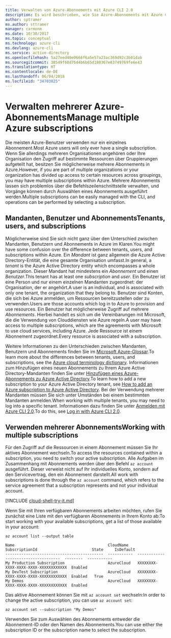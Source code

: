 ```yaml
---
title: Verwalten von Azure-Abonnements mit Azure CLI 2.0
description: Es wird beschrieben, wie Sie Azure-Abonnements mit Azure CLI 2.0 unter Linux, MacOS oder Windows verwalten.
author: sptramer
ms.author: sttramer
manager: carmonm
ms.date: 10/30/2017
ms.topic: conceptual
ms.technology: azure-cli
ms.devlang: azure-cli
ms.service: active-directory
ms.openlocfilehash: 5a27eed40e0666f6a5e57a23ac369d92c3b01dab
ms.sourcegitcommit: 38549f60d76d4b6b65d180367e83749769fe6e43
ms.translationtype: HT
ms.contentlocale: de-DE
ms.lasthandoff: 06/04/2018
ms.locfileid: "34703025"
---
```

# <a name="manage-multiple-azure-subscriptions"></a><span data-ttu-id="bd0d0-103">Verwalten mehrerer Azure-Abonnements</span><span class="sxs-lookup"><span data-stu-id="bd0d0-103">Manage multiple Azure subscriptions</span></span>

<span data-ttu-id="bd0d0-104">Die meisten Azure-Benutzer verwenden nur ein einzelnes Abonnement.</span><span class="sxs-lookup"><span data-stu-id="bd0d0-104">Most Azure users will only ever have a single subscription.</span></span> <span data-ttu-id="bd0d0-105">Wenn Sie allerdings mehreren Organisationen angehören oder Ihre Organisation den Zugriff auf bestimmte Ressourcen über Gruppierungen aufgeteilt hat, besitzen Sie möglicherweise mehrere Abonnements in Azure.</span><span class="sxs-lookup"><span data-stu-id="bd0d0-105">However, if you are part of multiple organizations or your organization has divided up access to certain resources across groupings, you may have multiple subscriptions within Azure.</span></span> <span data-ttu-id="bd0d0-106">Mehrere Abonnements lassen sich problemlos über die Befehlszeilenschnittstelle verwalten, und Vorgänge können durch Auswählen eines Abonnements ausgeführt werden.</span><span class="sxs-lookup"><span data-stu-id="bd0d0-106">Multiple subscriptions can be easily managed with the CLI, and operations can be performed by selecting a subscription.</span></span>

## <a name="tenants-users-and-subscriptions"></a><span data-ttu-id="bd0d0-107">Mandanten, Benutzer und Abonnements</span><span class="sxs-lookup"><span data-stu-id="bd0d0-107">Tenants, users, and subscriptions</span></span>

<span data-ttu-id="bd0d0-108">Möglicherweise sind Sie sich nicht ganz über den Unterschied zwischen Mandanten, Benutzern und Abonnements in Azure im Klaren.</span><span class="sxs-lookup"><span data-stu-id="bd0d0-108">You might have some confusion over the difference between tenants, users, and subscriptions within Azure.</span></span> <span data-ttu-id="bd0d0-109">Ein _Mandant_ ist ganz allgemein die Azure Active Directory-Entität, die eine gesamte Organisation umfasst.</span><span class="sxs-lookup"><span data-stu-id="bd0d0-109">In general, a _tenant_ is the Azure Active Directory entity which encompasses a whole organization.</span></span> <span data-ttu-id="bd0d0-110">Dieser Mandant hat mindestens ein _Abonnement_ und einen _Benutzer_.</span><span class="sxs-lookup"><span data-stu-id="bd0d0-110">This tenant has at least one _subscription_ and _user_.</span></span> <span data-ttu-id="bd0d0-111">Ein Benutzer ist eine Person und nur einem einzelnen Mandanten zugeordnet: der Organisation, der er angehört.</span><span class="sxs-lookup"><span data-stu-id="bd0d0-111">A user is an individual, and is associated with only one tenant, the organization that they belong to.</span></span> <span data-ttu-id="bd0d0-112">Benutzer sind Konten, die sich bei Azure anmelden, um Ressourcen bereitzustellen oder zu verwenden.</span><span class="sxs-lookup"><span data-stu-id="bd0d0-112">Users are those accounts which log in to Azure to provision and use resources.</span></span> <span data-ttu-id="bd0d0-113">Ein Benutzer hat möglicherweise Zugriff auf mehrere _Abonnements_. Hierbei handelt es sich um die Vereinbarungen mit Microsoft, die die Verwendung von Clouddiensten wie Azure regeln.</span><span class="sxs-lookup"><span data-stu-id="bd0d0-113">A user may have access to multiple _subscriptions_, which are the agreements with Microsoft to use cloud services, including Azure.</span></span> <span data-ttu-id="bd0d0-114">Jede Ressource ist einem Abonnement zugeordnet.</span><span class="sxs-lookup"><span data-stu-id="bd0d0-114">Every resource is associated with a subscription.</span></span>

<span data-ttu-id="bd0d0-115">Weitere Informationen zu den Unterschieden zwischen Mandanten, Benutzern und Abonnements finden Sie im [Microsoft Azure-Glossar](/azure/azure-glossary-cloud-terminology).</span><span class="sxs-lookup"><span data-stu-id="bd0d0-115">To learn more about the differences between tenants, users, and subscriptions, see the [Azure cloud terminology dictionary](/azure/azure-glossary-cloud-terminology).</span></span>
<span data-ttu-id="bd0d0-116">Informationen zum Hinzufügen eines neuen Abonnements zu Ihrem Azure Active Directory-Mandanten finden Sie unter [Hinzufügen eines Azure-Abonnements zu Azure Active Directory](/azure/active-directory/active-directory-how-subscriptions-associated-directory).</span><span class="sxs-lookup"><span data-stu-id="bd0d0-116">To learn how to add a new subscription to your Azure Active Directory tenant, see [How to add an Azure subscription to Azure Active Directory](/azure/active-directory/active-directory-how-subscriptions-associated-directory).</span></span>
<span data-ttu-id="bd0d0-117">Bei der Verwendung mehrerer Mandanten müssen Sie sich unter Umständen bei einem bestimmten Mandanten anmelden.</span><span class="sxs-lookup"><span data-stu-id="bd0d0-117">When working with multiple tenants, you may need to log into a specific tenant.</span></span> <span data-ttu-id="bd0d0-118">Informationen dazu finden Sie unter [Anmelden mit Azure CLI 2.0](/cli/azure/authenticate-azure-cli).</span><span class="sxs-lookup"><span data-stu-id="bd0d0-118">To do this, see [Log in with Azure CLI 2.0](/cli/azure/authenticate-azure-cli).</span></span>

## <a name="working-with-multiple-subscriptions"></a><span data-ttu-id="bd0d0-119">Verwenden mehrerer Abonnements</span><span class="sxs-lookup"><span data-stu-id="bd0d0-119">Working with multiple subscriptions</span></span>

<span data-ttu-id="bd0d0-120">Für den Zugriff auf die Ressourcen in einem Abonnement müssen Sie Ihr aktives Abonnement wechseln.</span><span class="sxs-lookup"><span data-stu-id="bd0d0-120">To access the resources contained within a subscription, you need to switch your active subscription.</span></span> <span data-ttu-id="bd0d0-121">Alle Aufgaben im Zusammenhang mit Abonnements werden über den Befehl `az account` ausgeführt. Dieser verweist nicht auf Ihr individuelles Konto, sondern auf den Servicevertrag, den ein Abonnement darstellt.</span><span class="sxs-lookup"><span data-stu-id="bd0d0-121">All work with subscriptions is done through the `az account` command, which refers to the service agreement that a subscription represents and not your individual account.</span></span>

[!INCLUDE [cloud-shell-try-it.md](includes/cloud-shell-try-it.md)]

<span data-ttu-id="bd0d0-122">Wenn Sie mit Ihren verfügbaren Abonnements arbeiten möchten, rufen Sie zunächst eine Liste mit den verfügbaren Abonnements in Ihrem Konto ab:</span><span class="sxs-lookup"><span data-stu-id="bd0d0-122">To start working with your available subscriptions, get a list of those available in your account:</span></span>

```azurecli-interactive
az account list --output table
```

```Output
Name                                         CloudName    SubscriptionId                        State     IsDefault
-------------------------------------------  -----------  ------------------------------------  --------  -----------
My Production Subscription                   AzureCloud   XXXXXXXX-XXXX-XXXX-XXXX-XXXXXXXXXXXX  Enabled
My DevTest Subscription                      AzureCloud   XXXXXXXX-XXXX-XXXX-XXXX-XXXXXXXXXXXX  Enabled   True
My Demos                                     AzureCloud   XXXXXXXX-XXXX-XXXX-XXXX-XXXXXXXXXXXX  Enabled
```

<span data-ttu-id="bd0d0-123">Das aktive Abonnement können Sie mit `az account set` wechseln:</span><span class="sxs-lookup"><span data-stu-id="bd0d0-123">In order to change the active subscription, you can use `az account set`:</span></span>

```azurecli-interactive
az account set --subscription "My Demos"
```

<span data-ttu-id="bd0d0-124">Verwenden Sie zum Auswählen des Abonnements entweder die Abonnement-ID oder den Namen des Abonnements.</span><span class="sxs-lookup"><span data-stu-id="bd0d0-124">You can use either the subscription ID or the subscription name to select the subscription.</span></span>
